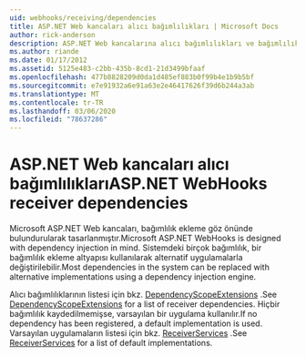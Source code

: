 ```yaml
---
uid: webhooks/receiving/dependencies
title: ASP.NET Web kancaları alıcı bağımlılıkları | Microsoft Docs
author: rick-anderson
description: ASP.NET Web kancalarına alıcı bağımlılıkları ve bağımlılık ekleme.
ms.author: riande
ms.date: 01/17/2012
ms.assetid: 5125e483-c2bb-435b-8cd1-21d3499bfaaf
ms.openlocfilehash: 477b8828209d0da1d485ef883b0f99b4e1b9b5bf
ms.sourcegitcommit: e7e91932a6e91a63e2e46417626f39d6b244a3ab
ms.translationtype: MT
ms.contentlocale: tr-TR
ms.lasthandoff: 03/06/2020
ms.locfileid: "78637286"
---
```

# <a name="aspnet-webhooks-receiver-dependencies"></a><span data-ttu-id="f3d94-103">ASP.NET Web kancaları alıcı bağımlılıkları</span><span class="sxs-lookup"><span data-stu-id="f3d94-103">ASP.NET WebHooks receiver dependencies</span></span>

<span data-ttu-id="f3d94-104">Microsoft ASP.NET Web kancaları, bağımlılık ekleme göz önünde bulundurularak tasarlanmıştır.</span><span class="sxs-lookup"><span data-stu-id="f3d94-104">Microsoft ASP.NET WebHooks is designed with dependency injection in mind.</span></span> <span data-ttu-id="f3d94-105">Sistemdeki birçok bağımlılık, bir bağımlılık ekleme altyapısı kullanılarak alternatif uygulamalarla değiştirilebilir.</span><span class="sxs-lookup"><span data-stu-id="f3d94-105">Most dependencies in the system can be replaced with alternative implementations using a dependency injection engine.</span></span>

<span data-ttu-id="f3d94-106">Alıcı bağımlılıklarının listesi için bkz. [DependencyScopeExtensions](https://github.com/aspnet/aspnetWebHooks/blob/master/src/Microsoft.AspNet.WebHooks.Receivers/Extensions/DependencyScopeExtensions.cs) .</span><span class="sxs-lookup"><span data-stu-id="f3d94-106">See [DependencyScopeExtensions](https://github.com/aspnet/aspnetWebHooks/blob/master/src/Microsoft.AspNet.WebHooks.Receivers/Extensions/DependencyScopeExtensions.cs) for a list of receiver dependencies.</span></span> <span data-ttu-id="f3d94-107">Hiçbir bağımlılık kaydedilmemişse, varsayılan bir uygulama kullanılır.</span><span class="sxs-lookup"><span data-stu-id="f3d94-107">If no dependency has been registered, a default implementation is used.</span></span> <span data-ttu-id="f3d94-108">Varsayılan uygulamaların listesi için bkz. [ReceiverServices](https://github.com/aspnet/aspnetWebHooks/blob/master/src/Microsoft.AspNet.WebHooks.Receivers/Services/ReceiverServices.cs) .</span><span class="sxs-lookup"><span data-stu-id="f3d94-108">See [ReceiverServices](https://github.com/aspnet/aspnetWebHooks/blob/master/src/Microsoft.AspNet.WebHooks.Receivers/Services/ReceiverServices.cs) for a list of default implementations.</span></span>
